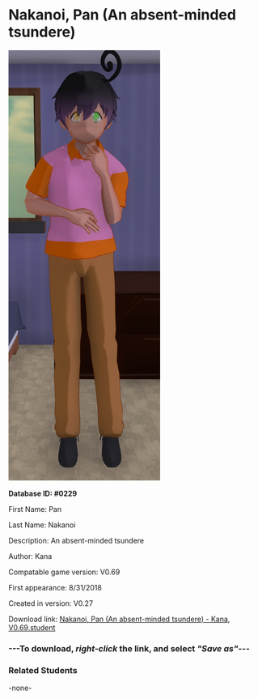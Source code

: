 # Nakanoi, Pan (An absent-minded tsundere)

<img src="../../Files/Images/Nakanoi, Pan (An absent-minded tsundere).png" title="Nakanoi, Pan (An absent-minded tsundere) - Kana, V0.69">

**Database ID: #0229**

First Name: Pan

Last Name: Nakanoi

Description: An absent-minded tsundere

Author: Kana

Compatable game version: V0.69

First appearance: 8/31/2018

Created in version: V0.27

Download link: <a href="https://raw.githubusercontent.com/Arbiter1223/Daigaku-Gurashi-Custom-Students/master/Files/Student%20Files/Nakanoi%2C%20Pan%20(An%20absent-minded%20tsundere)%20-%20Kana%2C%20V0.69.student">Nakanoi, Pan (An absent-minded tsundere) - Kana, V0.69.student</a>

### ---**To download, _right-click_ the link, and select _"Save as"_**---

### Related Students

-none-
